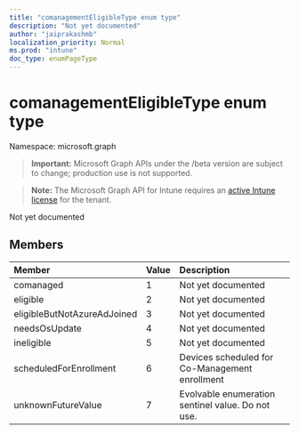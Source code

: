 ```yaml
---
title: "comanagementEligibleType enum type"
description: "Not yet documented"
author: "jaiprakashmb"
localization_priority: Normal
ms.prod: "intune"
doc_type: enumPageType
---
```


# comanagementEligibleType enum type

Namespace: microsoft.graph

> **Important:** Microsoft Graph APIs under the /beta version are subject to change; production use is not supported.

> **Note:** The Microsoft Graph API for Intune requires an [active Intune license](https://go.microsoft.com/fwlink/?linkid=839381) for the tenant.

Not yet documented

## Members
|Member|Value|Description|
|:---|:---|:---|
|comanaged|1|Not yet documented|
|eligible|2|Not yet documented|
|eligibleButNotAzureAdJoined|3|Not yet documented|
|needsOsUpdate|4|Not yet documented|
|ineligible|5|Not yet documented|
|scheduledForEnrollment|6|Devices scheduled for Co-Management enrollment|
|unknownFutureValue|7|Evolvable enumeration sentinel value. Do not use.|
